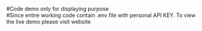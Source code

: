 #Code demo only for displaying purpose <br />
#Since entire working code contain .env file with personal API KEY. To view the live demo please visit website
